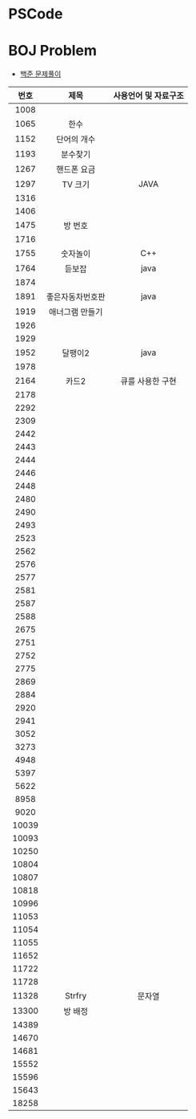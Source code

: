 # PSCode

# BOJ Problem

- [백준 문제풀이](https://github.com/Geol2/BOJ_hub/tree/main/BOJ_problem)

| 번호  |      제목       |       사용언어 및 자료구조       |
| :---: | :-------------: | :----------------------------: |
| 1008  |                 |                                |
| 1065  |      한수       |                  |
| 1152  |   단어의 개수   |                  |
| 1193  |    분수찾기     |                  |
| 1267  |   핸드폰 요금   |                  |
| 1297  |   TV 크기      |       JAVA        |
| 1316  |                 |                  |
| 1406  |                 |                  |
| 1475  |     방 번호     |                  |
| 1716  |                 |                  |
| 1755  |     숫자놀이    |        C++       |
| 1764  |     듣보잡      |       java       |
| 1874  |                 |                  |
| 1891  | 좋은자동차번호판 |      java         |
| 1919  | 애너그램 만들기  |                   |
| 1926  |                 |                  |
| 1929  |                 |                  |
| 1952  |      달팽이2     |      java        |
| 1978  |                 |                  |
| 2164  |      카드2      | 큐를 사용한 구현   |
| 2178  |                 |                  |
| 2292  |                 |                  |
| 2309  |                 |                  |
| 2442  |                 |                  |
| 2443  |                 |                  |
| 2444  |                 |                  |
| 2446  |                 |                  |
| 2448  |                 |                  |
| 2480  |                 |                  |
| 2490  |                 |                  |
| 2493  |                 |                  |
| 2523  |                 |                  |
| 2562  |                 |                  |
| 2576  |                 |                  |
| 2577  |                 |                  |
| 2581  |                 |                  |
| 2587  |                 |                  |
| 2588  |                 |                  |
| 2675  |                 |                  |
| 2751  |                 |                  |
| 2752  |                 |                  |
| 2775  |                 |                  |
| 2869  |                 |                  |
| 2884  |                 |                  |
| 2920  |                 |                  |
| 2941  |                 |                  |
| 3052  |                 |                  |
| 3273  |                 |                  |
| 4948  |                 |                  |
| 5397  |                 |                  |
| 5622  |                 |                  |
| 8958  |                 |                  |
| 9020  |                 |                  |
| 10039 |                 |                  |
| 10093 |                 |                  |
| 10250 |                 |                  |
| 10804 |                 |                  |
| 10807 |                 |                  |
| 10818 |                 |                  |
| 10996 |                 |                  |
| 11053 |                 |                  |
| 11054 |                 |                  |
| 11055 |                 |                  |
| 11652 |                 |                  |
| 11722 |                 |                  |
| 11728 |                 |                  |
| 11328 |     Strfry      |      문자열      |
| 13300 |     방 배정     |                  |
| 14389 |                 |                  |
| 14670 |                 |                  |
| 14681 |                 |                  |
| 15552 |                 |                  |
| 15596 |                 |                  |
| 15643 |                 |                  |
| 18258 |                 |                  |
